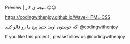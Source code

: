 Preview | نتیجه ی کار 😊😉

https://codingwithenjoy.github.io/Wave-HTML-CSS

اگه خوشتون اومد حتما پیج ما رو فالو کنید @codingwithenjoy

If you like this project , please follow us @codingwithenjoy
